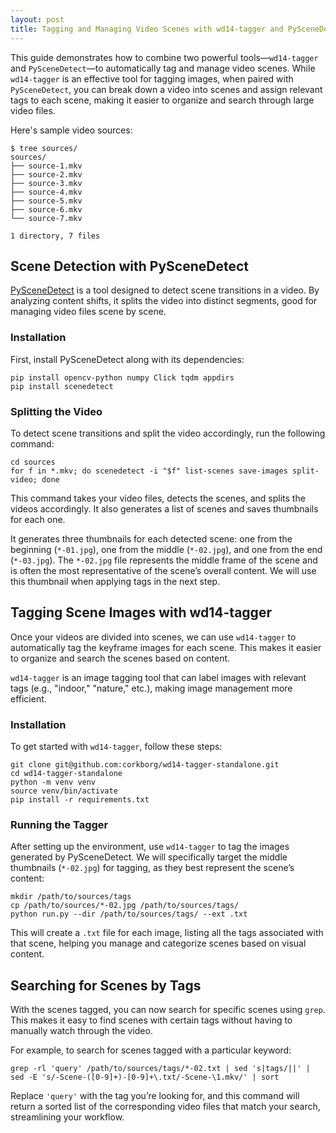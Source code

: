 ```yaml
---
layout: post
title: Tagging and Managing Video Scenes with wd14-tagger and PySceneDetect
---
```


This guide demonstrates how to combine two powerful tools—`wd14-tagger` and `PySceneDetect`—to automatically tag and manage video scenes. While `wd14-tagger` is an effective tool for tagging images, when paired with `PySceneDetect`, you can break down a video into scenes and assign relevant tags to each scene, making it easier to organize and search through large video files.

Here's sample video sources:

```
$ tree sources/
sources/
├── source-1.mkv
├── source-2.mkv
├── source-3.mkv
├── source-4.mkv
├── source-5.mkv
├── source-6.mkv
└── source-7.mkv

1 directory, 7 files
```

## Scene Detection with PySceneDetect

[PySceneDetect](https://www.scenedetect.com/) is a tool designed to detect scene transitions in a video. By analyzing content shifts, it splits the video into distinct segments, good for managing video files scene by scene.

### Installation

First, install PySceneDetect along with its dependencies:

```shell
pip install opencv-python numpy Click tqdm appdirs
pip install scenedetect
```

### Splitting the Video

To detect scene transitions and split the video accordingly, run the following command:

```shell
cd sources
for f in *.mkv; do scenedetect -i "$f" list-scenes save-images split-video; done
```

This command takes your video files, detects the scenes, and splits the videos accordingly. It also generates a list of scenes and saves thumbnails for each one.

It generates three thumbnails for each detected scene: one from the beginning (`*-01.jpg`), one from the middle (`*-02.jpg`), and one from the end (`*-03.jpg`). The `*-02.jpg` file represents the middle frame of the scene and is often the most representative of the scene’s overall content. We will use this thumbnail when applying tags in the next step.

## Tagging Scene Images with wd14-tagger

Once your videos are divided into scenes, we can use `wd14-tagger` to automatically tag the keyframe images for each scene. This makes it easier to organize and search the scenes based on content.

`wd14-tagger` is an image tagging tool that can label images with relevant tags (e.g., "indoor," "nature," etc.), making image management more efficient.

### Installation

To get started with `wd14-tagger`, follow these steps:

```shell
git clone git@github.com:corkborg/wd14-tagger-standalone.git
cd wd14-tagger-standalone
python -m venv venv
source venv/bin/activate
pip install -r requirements.txt
```

### Running the Tagger

After setting up the environment, use `wd14-tagger` to tag the images generated by PySceneDetect. We will specifically target the middle thumbnails (`*-02.jpg`) for tagging, as they best represent the scene’s content:

```shell
mkdir /path/to/sources/tags
cp /path/to/sources/*-02.jpg /path/to/sources/tags/
python run.py --dir /path/to/sources/tags/ --ext .txt
```

This will create a `.txt` file for each image, listing all the tags associated with that scene, helping you manage and categorize scenes based on visual content.

## Searching for Scenes by Tags

With the scenes tagged, you can now search for specific scenes using `grep`. This makes it easy to find scenes with certain tags without having to manually watch through the video.

For example, to search for scenes tagged with a particular keyword:

```shell
grep -rl 'query' /path/to/sources/tags/*-02.txt | sed 's|tags/||' | sed -E 's/-Scene-([0-9]+)-[0-9]+\.txt/-Scene-\1.mkv/' | sort
```

Replace `'query'` with the tag you’re looking for, and this command will return a sorted list of the corresponding video files that match your search, streamlining your workflow.
